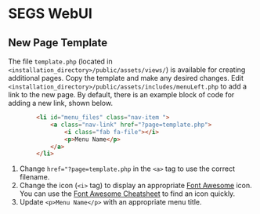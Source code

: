 # SEGS WebUI

## New Page Template

The file `template.php` (located in `<installation_directory>/public/assets/views/`) is available for creating
additional pages. Copy the template and make any desired changes. Edit
`<installation_directory>/public/assets/includes/menuLeft.php` to add a link to the new page. By default, there
is an example block of code for adding a new link, shown below.

```html
        <li id="menu_files" class="nav-item ">
            <a class="nav-link" href="?page=template.php">
                <i class="fab fa-file"></i>
                <p>Menu Name</p>
            </a>
        </li>
```

1. Change `href="?page=template.php` in the `<a>` tag to use the correct filename.
2. Change the icon (`<i>` tag) to display an appropriate [Font Awesome](https://fontawesome.com/) icon. You 
can use the [Font Awesome Cheatsheet](https://fontawesome.com/cheatsheet) to find an icon quickly.
3. Update `<p>Menu Name</p>` with an appropriate menu title.